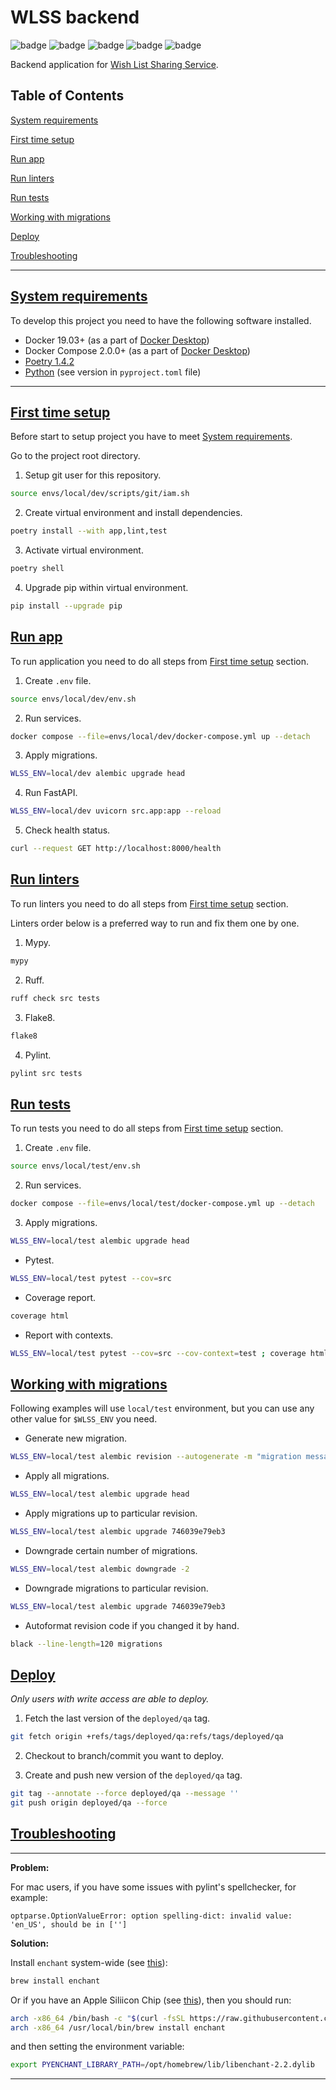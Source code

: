 # WLSS backend

![badge](https://img.shields.io/endpoint?url=https://gist.githubusercontent.com/birthdaysgift/4fc310fa76bff267f6b9f1c9d00c812b/raw/mypy.json)
![badge](https://img.shields.io/endpoint?url=https://gist.githubusercontent.com/birthdaysgift/4fc310fa76bff267f6b9f1c9d00c812b/raw/ruff.json)
![badge](https://img.shields.io/endpoint?url=https://gist.githubusercontent.com/birthdaysgift/4fc310fa76bff267f6b9f1c9d00c812b/raw/flake8.json)
![badge](https://img.shields.io/endpoint?url=https://gist.githubusercontent.com/birthdaysgift/4fc310fa76bff267f6b9f1c9d00c812b/raw/pylint.json)
![badge](https://img.shields.io/endpoint?url=https://gist.githubusercontent.com/birthdaysgift/4fc310fa76bff267f6b9f1c9d00c812b/raw/pytest.json)

Backend application for [Wish List Sharing Service](https://github.com/week-password/wisher).


## Table of Contents

[System requirements](#system-requirements)

[First time setup](#first-time-setup)

[Run app](#run-app)

[Run linters](#run-linters)

[Run tests](#run-tests)

[Working with migrations](#working-with-migrations)

[Deploy](#deploy)

[Troubleshooting](#troubleshooting)

***

## [System requirements](#table-of-contents)

To develop this project you need to have the following software installed.

- Docker 19.03+ (as a part of [Docker Desktop](https://docs.docker.com/get-docker/))
- Docker Compose 2.0.0+ (as a part of [Docker Desktop](https://docs.docker.com/get-docker/))
- [Poetry 1.4.2](https://python-poetry.org/docs/)
- [Python](https://www.python.org/) (see version in `pyproject.toml` file)

***

## [First time setup](#table-of-contents)

Before start to setup project you have to meet [System requirements](#system-requirements).

Go to the project root directory.

1. Setup git user for this repository.
```bash
source envs/local/dev/scripts/git/iam.sh
```

2. Create virtual environment and install dependencies.
```bash
poetry install --with app,lint,test
```

3. Activate virtual environment.
```bash
poetry shell
```

4. Upgrade pip within virtual environment.
```bash
pip install --upgrade pip
```


## [Run app](#table-of-contents)

To run application you need to do all steps from [First time setup](#first-time-setup) section.

1. Create `.env` file.
```bash
source envs/local/dev/env.sh
```

2. Run services.
```bash
docker compose --file=envs/local/dev/docker-compose.yml up --detach
```

3. Apply migrations.
```bash
WLSS_ENV=local/dev alembic upgrade head
```

4. Run FastAPI.
```bash
WLSS_ENV=local/dev uvicorn src.app:app --reload
```

5. Check health status.
```bash
curl --request GET http://localhost:8000/health
```


## [Run linters](#table-of-contents)

To run linters you need to do all steps from [First time setup](#first-time-setup) section.

Linters order below is a preferred way to run and fix them one by one.

1. Mypy.
```bash
mypy
```

2. Ruff.
```bash
ruff check src tests
```

3. Flake8.
```bash
flake8
```

4. Pylint.
```bash
pylint src tests
```


## [Run tests](#table-of-contents)

To run tests you need to do all steps from [First time setup](#first-time-setup) section.

1. Create `.env` file.
```bash
source envs/local/test/env.sh
```

2. Run services.
```bash
docker compose --file=envs/local/test/docker-compose.yml up --detach
```

3. Apply migrations.
```bash
WLSS_ENV=local/test alembic upgrade head
```

- Pytest.
```bash
WLSS_ENV=local/test pytest --cov=src
```

- Coverage report.
```bash
coverage html
```

- Report with contexts.
```bash
WLSS_ENV=local/test pytest --cov=src --cov-context=test ; coverage html --show-contexts --no-skip-covered
```

## [Working with migrations](#table-of-contents)

Following examples will use `local/test` environment, but you can use any other value for `$WLSS_ENV` you need.

- Generate new migration.
```bash
WLSS_ENV=local/test alembic revision --autogenerate -m "migration message"
```

- Apply all migrations.
```bash
WLSS_ENV=local/test alembic upgrade head
```

- Apply migrations up to particular revision.
```bash
WLSS_ENV=local/test alembic upgrade 746039e79eb3
```

- Downgrade certain number of migrations.
```bash
WLSS_ENV=local/test alembic downgrade -2
```

- Downgrade migrations to particular revision.
```bash
WLSS_ENV=local/test alembic upgrade 746039e79eb3
```

- Autoformat revision code if you changed it by hand.
```bash
black --line-length=120 migrations
```


## [Deploy](#table-of-contents)

_Only users with write access are able to deploy._

1. Fetch the last version of the `deployed/qa` tag.
```bash
git fetch origin +refs/tags/deployed/qa:refs/tags/deployed/qa
```

2. Checkout to branch/commit you want to deploy.

3. Create and push new version of the `deployed/qa` tag.
```bash
git tag --annotate --force deployed/qa --message ''
git push origin deployed/qa --force
```


## [Troubleshooting](#table-of-contents)

***

**Problem:**

For mac users, if you have some issues with pylint's spellchecker, for example:
```text
optparse.OptionValueError: option spelling-dict: invalid value: 'en_US', should be in ['']
```

**Solution:**

Install `enchant` system-wide (see [this](https://stackoverflow.com/a/27162411/8431075)):
```bash
brew install enchant
```

Or if you have an Apple Siliicon Chip (see [this](https://stackoverflow.com/a/73052239/8431075)), then you should run:
```bash
arch -x86_64 /bin/bash -c "$(curl -fsSL https://raw.githubusercontent.com/Homebrew/install/HEAD/install.sh)"
arch -x86_64 /usr/local/bin/brew install enchant
```
and then setting the environment variable:
```bash
export PYENCHANT_LIBRARY_PATH=/opt/homebrew/lib/libenchant-2.2.dylib
```

***
